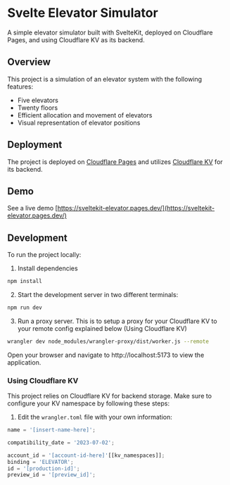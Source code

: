 # Svelte Elevator Simulator

A simple elevator simulator built with SvelteKit, deployed on Cloudflare Pages, and using Cloudflare KV as its backend.

## Overview

This project is a simulation of an elevator system with the following features:

- Five elevators
- Twenty floors
- Efficient allocation and movement of elevators
- Visual representation of elevator positions

## Deployment

The project is deployed on [Cloudflare Pages](https://pages.cloudflare.com/) and utilizes [Cloudflare KV](https://www.cloudflare.com/products/workers-kv/) for its backend.

## Demo

See a live demo [https://sveltekit-elevator.pages.dev/](https://sveltekit-elevator.pages.dev/)

## Development

To run the project locally:

1. Install dependencies

```bash
npm install
```

2. Start the development server in two different terminals:

```bash
npm run dev
```

3. Run a proxy server.
   This is to setup a proxy for your Cloudflare KV to your remote config explained below (Using Cloudflare KV)

```bash
wrangler dev node_modules/wrangler-proxy/dist/worker.js --remote
```

Open your browser and navigate to http://localhost:5173 to view the application.

### Using Cloudflare KV

This project relies on Cloudflare KV for backend storage. Make sure to configure your KV namespace by following these steps:

1. Edit the `wrangler.toml` file with your own information:

```js
name = '[insert-name-here]';

compatibility_date = '2023-07-02';

account_id = '[account-id-here]'[[kv_namespaces]];
binding = 'ELEVATOR';
id = '[production-id]';
preview_id = '[preview_id]';
```
